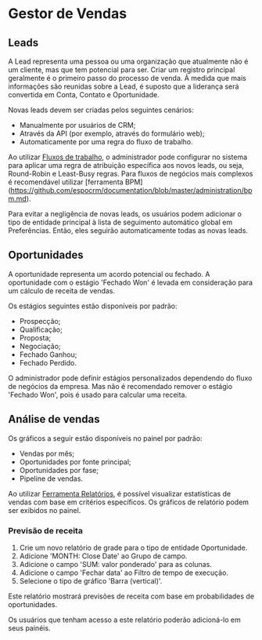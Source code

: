 # Gestor de Vendas

## Leads

A Lead representa uma pessoa ou uma organização que atualmente não é um cliente, mas que tem potencial para ser. Criar um registro principal geralmente é o primeiro passo do processo de venda. À medida que mais informações são reunidas sobre a Lead, é suposto que a liderança será convertida em Conta, Contato e Oportunidade.

Novas leads devem ser criadas pelos seguintes cenários:

* Manualmente por usuários de CRM;
* Através da API (por exemplo, através do formulário web);
* Automaticamente por uma regra do fluxo de trabalho.

Ao utilizar [Fluxos de trabalho](https://github.com/espocrm/documentation/blob/master/administration/workflows.md), o administrador pode configurar no sistema para aplicar uma regra de atribuição específica aos novos leads, ou seja, Round-Robin e Least-Busy regras. Para fluxos de negócios mais complexos é recomendável utilizar [ferramenta BPM] (https://github.com/espocrm/documentation/blob/master/administration/bpm.md).

Para evitar a negligência de novas leads, os usuários podem adicionar o tipo de entidade principal à lista de seguimento automático global em Preferências. Então, eles seguirão automaticamente todas as novas leads.

## Oportunidades

A oportunidade representa um acordo potencial ou fechado. A oportunidade com o estágio 'Fechado Won' é levada em consideração para um cálculo de receita de vendas.

Os estágios seguintes estão disponíveis por padrão:

* Prospecção;
* Qualificação;
* Proposta;
* Negociação;
* Fechado Ganhou;
* Fechado Perdido.

O administrador pode definir estágios personalizados dependendo do fluxo de negócios da empresa. Mas não é recomendado remover o estágio 'Fechado Won', pois é usado para calcular uma receita.

## Análise de vendas

Os gráficos a seguir estão disponíveis no painel por padrão:

* Vendas por mês;
* Oportunidades por fonte principal;
* Oportunidades por fase;
* Pipeline de vendas.

Ao utilizar [Ferramenta Relatórios](https://github.com/espocrm/documentation/blob/master/user-guide/reports.md), é possível visualizar estatísticas de vendas com base em critérios específicos. Os gráficos de relatório podem ser exibidos no painel.

### Previsão de receita

1. Crie um novo relatório de grade para o tipo de entidade Oportunidade.
2. Adicione 'MONTH: Close Date' ao Grupo de campo.
3. Adicione o campo 'SUM: valor ponderado' para as colunas.
4. Adicione o campo 'Fechar data' ao Filtro de tempo de execução.
5. Selecione o tipo de gráfico 'Barra (vertical)'.

Este relatório mostrará previsões de receita com base em probabilidades de oportunidades.

Os usuários que tenham acesso a este relatório poderão adicioná-lo em seus painéis.

